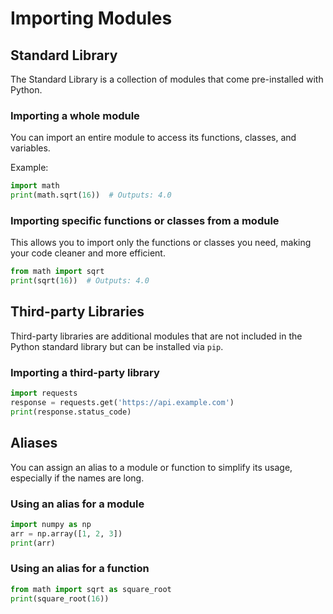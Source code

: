 # Importing Modules

## Standard Library

The Standard Library is a collection of modules that come pre-installed with Python.

### Importing a whole module

You can import an entire module to access its functions, classes, and variables.

Example:

```python
import math
print(math.sqrt(16))  # Outputs: 4.0
```

### Importing specific functions or classes from a module

This allows you to import only the functions or classes you need, making your code cleaner and more efficient.

```python
from math import sqrt
print(sqrt(16))  # Outputs: 4.0
```

## Third-party Libraries

Third-party libraries are additional modules that are not included in the Python standard library but can be installed via `pip`.

### Importing a third-party library

```python
import requests
response = requests.get('https://api.example.com')
print(response.status_code)
```

## Aliases

You can assign an alias to a module or function to simplify its usage, especially if the names are long.

### Using an alias for a module

```python
import numpy as np
arr = np.array([1, 2, 3])
print(arr)
```

### Using an alias for a function

```python
from math import sqrt as square_root
print(square_root(16))
```